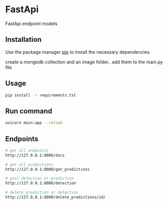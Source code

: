 # FastApi

FastApi endpoint models

## Installation

Use the package manager [pip](https://pip.pypa.io/en/stable/) to install the necessary dependencies.

create a mongodb collection and an image folder.. add them to the main.py file

## Usage

```bash
pip install -r requirements.txt
```

## Run command

```bash
uvicorn main:app --reload  
```

## Endpoints

```bash
# get all endpoints 
http://127.0.0.1:8000/docs

# get all predictions
http://127.0.0.1:8000/get_predictions

# post detection or prediction
http://127.0.0.1:8000/detection

# delete prediction or detection
http://127.0.0.1:8000/delete_predictions/id/

```
